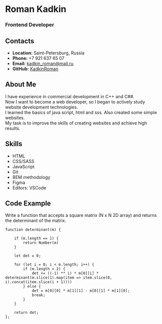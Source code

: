 # __Roman Kadkin__

### Frontend Developer

## __Contacts__
- __Location:__ Saint-Petersburg, Russia
- __Phone:__ +7 921 637 65 07
- __Email:__ kadkin_roman@mail.ru
- __GitHub:__ [KadkinRoman](https://github.com/KadkinRoman/)

## __About Me__
I have experience in commercial development in C++ and C##.  
Now I want to become a web developer, so I began to actively study website development technologies.  
I learned the basics of java script, html and sss. Also created some simple websites.  
My task is to improve the skills of creating websites and achieve high results.

## __Skills__
- HTML
- CSS/SASS
- JavaScript
- Git
- BEM methodology
- Figma
- Editors: VSCode

## __Code Example__
Write a function that accepts a square matrix (N x N 2D array) and returns the determinant of the matrix.

```
function determinant(m) {

    if (m.length == 1) {
        return Number(m)
    }

    let det = 0;

    for (let i = 0; i < m.length; i++) {
        if (m.length > 2) {
            det += ((-1) ** i) * m[0][i] * determinant(m.slice(1).map(item => item.slice(0, i).concat(item.slice(i + 1))))
        } else {
            det = m[0][0] * m[1][1] - m[0][1] * m[1][0];
            break;
        }
    }

    return det;
};
```